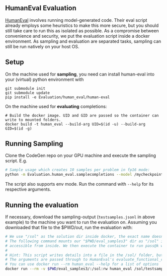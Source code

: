 ## HumanEval Evaluation
[HumanEval](https://github.com/openai/human-eval) involves running model-generated code. Their eval script already employs some heuristics to make this more secure, but you should still take care to run this as isolated as possible. As a compromise between convenience and security, we put the evaluation script inside a docker environment. As sampling and evaluation are separated tasks, sampling can still be run natively on your host OS.

## Setup
On the machine used for **sampling**, you need can install human-eval into your (virtual) python environment with
```
git submodule init
git submodule update
pip install -e Evaluation/human_eval/human-eval
```

On the machine used for **evaluating** completions:
```
# Build the docker image. UID and GID are passed so the container can write to mounted folders.
docker build -t human_eval --build-arg UID=$(id -u) --build-arg GID=$(id -g)
```

## Running Sampling
Clone the CodeGen repo on your GPU machine and execute the sampling script. E.g.
```bash
# Sample usage which creates 10 samples per problem in fp16 mode:
python -m Evaluation.human_eval.samplecompletions --model /mycheckpointdir/epoch3_ckpt --output samples_epoch3/testsamples.jsonl --n 10 --fp16
```
The script also supports env mode. Run the command with `--help` for its respective arguments.

## Running the evaluation
If necessary, download the sampling-output (`testsamples.jsonl` in above example) to the machine you want to run the evaluation on. Assuming you downloaded that file to the $PWD/out, run the evaluation with:
```bash
# We use "/sol" as the solution dir inside docker, the exact name doesn't matter
# The following command mounts our "$PWD/eval_samples3" dir as "/sol" inside the container to make the contained "testsamples.jsonl"
# accessible from inside. We then execute the container to run pass@k with k=100.
#
# Hint: This script writes details into a file in the /sol/ folder, but the pass@k values appear only in stdout.
# The arguments are passed through to HumanEval's evaluate_functional_correctness
# You can use docker run --rm human_eval --help for a list of options
docker run --rm -v $PWD/eval_samples3/:/sol:rw human_eval /sol/testsamples.jsonl
```
